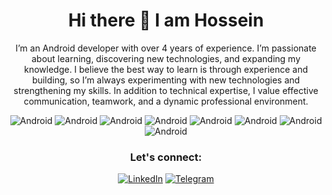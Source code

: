 <!--
**HoseinSadonasl/HoseinSadonasl** is a ✨ _special_ ✨ repository because its `README.md` (this file) appears on your GitHub profile.

Here are some ideas to get you started:


- 🔭 I’m currently working on ...
- 🌱 I’m currently learning ...
- 👯 I’m looking to collaborate on ...
- 🤔 I’m looking for help with ...
- 💬 Ask me about ...
- 📫 How to reach me: ...
- 😄 Pronouns: ...
- ⚡ Fun fact: ...
-->
<h1 align="center">Hi there 👋 I am Hossein</h1>
<p align="center">
I’m an Android developer with over 4 years of experience. I’m passionate about learning, discovering new technologies, and expanding my knowledge. I believe the best way to learn is through experience and building, so I’m always experimenting with new technologies and strengthening my skills. In addition to technical expertise, I value effective communication, teamwork, and a dynamic professional environment.
</p>

<div align="center">
  
 ![Android](https://img.shields.io/badge/Android-3DDC84?logo=android&logoColor=white) ![Android](https://img.shields.io/badge/Kotlin-%237F52FF.svg?logo=kotlin&logoColor=white) ![Android](https://img.shields.io/badge/Java-%23ED8B00.svg?logo=openjdk&logoColor=white) ![Android](https://img.shields.io/badge/Jetpack_Compose-2EC781) ![Android](https://img.shields.io/badge/MVI-4FAFd5) ![Android](https://img.shields.io/badge/MVVM-c1b91b) ![Android](https://img.shields.io/badge/KMP-7F82FF) ![Android](https://img.shields.io/badge/CMP-4285F4) 

### Let's connect:
[![LinkedIn](https://custom-icon-badges.demolab.com/badge/LinkedIn-0A66C2?logo=linkedin-white&logoColor=fff)](https://www.linkedin.com/in/hoseinsadonasl) [![Telegram](https://img.shields.io/badge/Telegram-2CA5E0?logo=telegram&logoColor=white)](https://t.me/@shamkhanihossein)
<br/>  
 
